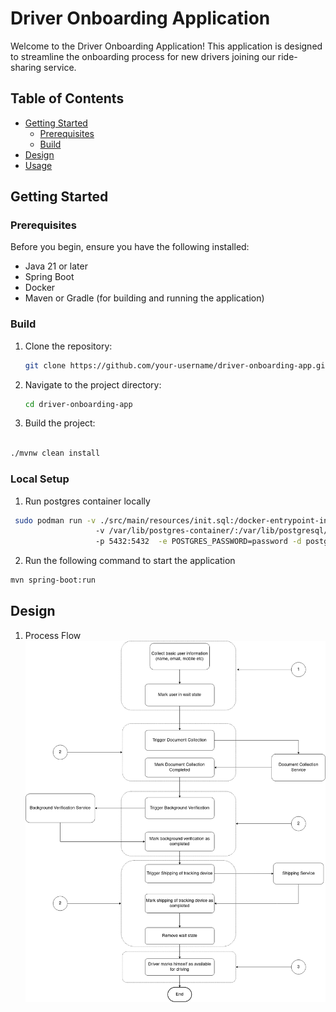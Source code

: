 # Driver Onboarding Application

Welcome to the Driver Onboarding Application! This application is designed to streamline the onboarding process for new drivers joining our ride-sharing service.

## Table of Contents

- [Getting Started](#getting-started)
    - [Prerequisites](#prerequisites)
    - [Build](#build)
- [Design](#design)
- [Usage](#usage)


## Getting Started

### Prerequisites

Before you begin, ensure you have the following installed:

- Java 21 or later
- Spring Boot
- Docker
- Maven or Gradle (for building and running the application)

### Build

1. Clone the repository:

   ```bash
   git clone https://github.com/your-username/driver-onboarding-app.git
    ```
2. Navigate to the project directory:

    ```bash
    cd driver-onboarding-app
    ```
3. Build the project:

```bash

./mvnw clean install
```

### Local Setup

1. Run postgres container locally

```bash
 sudo podman run -v ./src/main/resources/init.sql:/docker-entrypoint-initdb.d/data.sql 
                   -v /var/lib/postgres-container/:/var/lib/postgresql/data
                   -p 5432:5432  -e POSTGRES_PASSWORD=password -d postgres
```

2. Run the following command to start the application

```bash
mvn spring-boot:run
```


## Design

1. Process Flow
![Process flow](./docs/Process%20Diagram.png)

